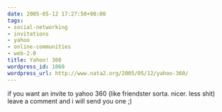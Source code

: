 ```yaml
---
date: 2005-05-12 17:27:50+00:00
tags:
- social-networking
- invitations
- yahoo
- online-communities
- web-2.0
title: Yahoo! 360
wordpress_id: 1060
wordpress_url: http://www.nata2.org/2005/05/12/yahoo-360/
---
```


if you want an invite to yahoo 360 (like friendster sorta. nicer. less shit) leave a comment and i will send you one ;)